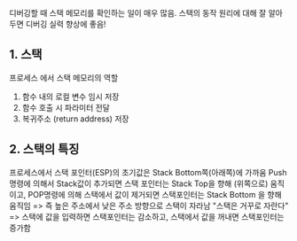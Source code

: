 디버깅할 때 스택 메모리를 확인하는 일이 매우 많음. 스택의 동작 원리에 대해 잘 알아두면 디버깅 실력 향상에 좋음!
 
## 1. 스택
프로세스 에서 스택 메모리의 역할
  1. 함수 내의 로컬 변수 임시 저장
  2. 함수 호출 시 파라미터 전달
  3. 복귀주소 (return address) 저장
  
## 2. 스택의 특징
프로세스에서 스택 포인터(ESP)의 초기값은 Stack Bottom쪽(아래쪽)에 가까움
Push 명령에 의해서 Stack값이 추가되면 스택 포인터는 Stack Top을 향해 (위쪽으로) 움직이고,  POP명령에 의해 스택에서 값이 제거되면 스택포인터는 Stack Bottom 을 향해 움직임
=> 즉 높은 주소에서 낮은 주소 방향으로 스택이 자라남 "스택은 거꾸로 자란다"
=> 스택에 값을 입력하면 스택포인터는 감소하고, 스택에서 값을 꺼내면 스택포인터는 증가함
